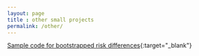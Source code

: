 ```yaml
---
layout: page
title : other small projects
permalink: /other/
---
```


[Sample code for bootstrapped risk differences](../risk-diff.html){:target="_blank"}

